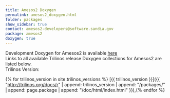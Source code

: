```yaml
---
title: Amesos2 Doxygen
permalink: amesos2_doxygen.html
folder: packages
show_sidebar: true
contact: amesos2-developers@software.sandia.gov
package: amesos2
doxygen: true
---
```


Development Doxygen for Amesos2 is available [here](http://trilinos.org/docs/dev/packages/amesos2/doc/html/index.html)  
Links to all available Trilinos release Doxygen collections for Amesos2 are listed below.  
Trilinos Version:
 
{% for trilinos_version in site.trilinos_versions %}
[{{ trilinos_version }}]({{ "http://trilinos.org/docs/r" | append: trilinos_version | append: "/packages/" | append: page.package | append: "/doc/html/index.html" }}),{% endfor %}
